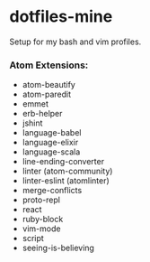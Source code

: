 # dotfiles-mine

Setup for my bash and vim profiles.

### Atom Extensions:
- atom-beautify
- atom-paredit
- emmet
- erb-helper
- jshint
- language-babel
- language-elixir
- language-scala
- line-ending-converter
- linter (atom-community)
- linter-eslint (atomlinter)
- merge-conflicts
- proto-repl
- react
- ruby-block
- vim-mode
- script
- seeing-is-believing